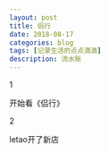 ```yaml
---
layout: post
title: 侣行
date: 2018-08-17
categories: blog
tags: [记录生活的点点滴滴]
description: 流水账
---
```


1 

开始看《侣行》

2

letao开了新店